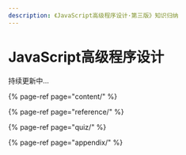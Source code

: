 ```yaml
---
description: 《JavaScript高级程序设计·第三版》知识归纳
---
```


# JavaScript高级程序设计

持续更新中...

{% page-ref page="content/" %}

{% page-ref page="reference/" %}

{% page-ref page="quiz/" %}

{% page-ref page="appendix/" %}

